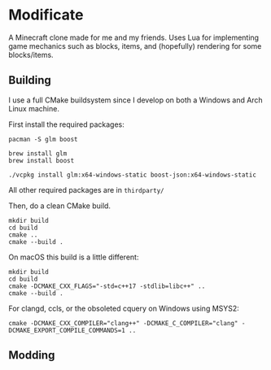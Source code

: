 # Modificate

A Minecraft clone made for me and my friends. Uses Lua for implementing game mechanics such as blocks, items, and (hopefully) rendering for some blocks/items.

## Building

I use a full CMake buildsystem since I develop on both a Windows and Arch Linux machine.

First install the required packages:

```
pacman -S glm boost
```

```
brew install glm
brew install boost
```

```
./vcpkg install glm:x64-windows-static boost-json:x64-windows-static
```

All other required packages are in `thirdparty/`

Then, do a clean CMake build.

```
mkdir build
cd build
cmake ..
cmake --build .
```

On macOS this build is a little different:
```
mkdir build
cd build
cmake -DCMAKE_CXX_FLAGS="-std=c++17 -stdlib=libc++" ..
cmake --build .
```

For clangd, ccls, or the obsoleted cquery on Windows using MSYS2:
```
cmake -DCMAKE_CXX_COMPILER="clang++" -DCMAKE_C_COMPILER="clang" -DCMAKE_EXPORT_COMPILE_COMMANDS=1 ..
```

## Modding
